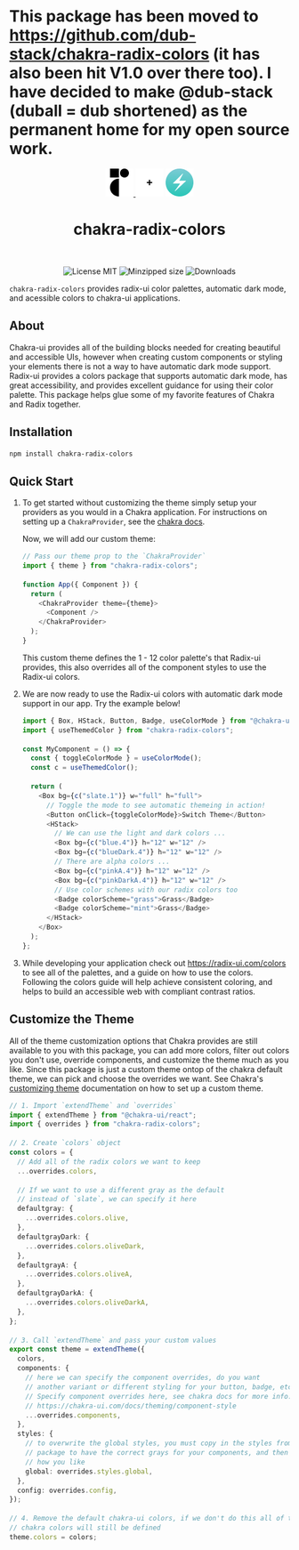 # This package has been moved to https://github.com/dub-stack/chakra-radix-colors (it has also been hit V1.0 over there too). I have decided to make @dub-stack (duball = dub shortened) as the permanent home for my open source work.
<p align="center">
  <a href="https://www.radix-ui.com/colors">
    <img src="doc/images/radix-ui-logo.png" alt="radix-ui logo" height="50px" width="50px" />
    </a>
  <img src="doc/images/plus.png" alt="plus icon" height="50px" w="50px" />
  <a href="https://www.chakra-ui.com">
    <img src="doc/images/chakra-ui-logo.png" alt="radix-ui logo" height="50px" width="50px" />
    </a>
</div>

<h1 align="center">chakra-radix-colors</h1>

<br/>
<p align="center">
  <img src="https://img.shields.io/badge/license-MIT-green" alt="License MIT" />
  <img src="https://img.shields.io/bundlephobia/minzip/chakra-radix-colors" alt="Minzipped size" />
  <img src="https://img.shields.io/jsdelivr/npm/hm/chakra-radix-colorslabel=downloads" alt="Downloads" />
</div>
<br/>

`chakra-radix-colors` provides radix-ui color palettes, automatic dark mode, and acessible colors to chakra-ui applications.

## About

Chakra-ui provides all of the building blocks needed for creating beautiful and accessible UIs, however when creating custom components or styling your elements there is not a way to have automatic dark mode support. Radix-ui provides a colors package that supports automatic dark mode, has great accessibility, and provides excellent guidance for using their color palette. This package helps glue some of my favorite features of Chakra and Radix together.

## Installation

```bash
npm install chakra-radix-colors
```

## Quick Start

1. To get started without customizing the theme simply setup your providers as you would in a Chakra application. For instructions on setting up a `ChakraProvider`, see the [chakra docs](https://chakra-ui.com/docs/getting-started#set-up-provider).

   Now, we will add our custom theme:

   ```ts
   // Pass our theme prop to the `ChakraProvider`
   import { theme } from "chakra-radix-colors";

   function App({ Component }) {
     return (
       <ChakraProvider theme={theme}>
         <Component />
       </ChakraProvider>
     );
   }
   ```

   This custom theme defines the 1 - 12 color palette's that Radix-ui provides, this also overrides all of the component styles to use the Radix-ui colors.

2. We are now ready to use the Radix-ui colors with automatic dark mode support in our app. Try the example below!

   ```ts
   import { Box, HStack, Button, Badge, useColorMode } from "@chakra-ui/react";
   import { useThemedColor } from "chakra-radix-colors";

   const MyComponent = () => {
     const { toggleColorMode } = useColorMode();
     const c = useThemedColor();

     return (
       <Box bg={c("slate.1")} w="full" h="full">
         // Toggle the mode to see automatic themeing in action!
         <Button onClick={toggleColorMode}>Switch Theme</Button>
         <HStack>
           // We can use the light and dark colors ...
           <Box bg={c("blue.4")} h="12" w="12" />
           <Box bg={c("blueDark.4")} h="12" w="12" />
           // There are alpha colors ...
           <Box bg={c("pinkA.4")} h="12" w="12" />
           <Box bg={c("pinkDarkA.4")} h="12" w="12" />
           // Use color schemes with our radix colors too
           <Badge colorScheme="grass">Grass</Badge>
           <Badge colorScheme="mint">Grass</Badge>
         </HStack>
       </Box>
     );
   };
   ```

3. While developing your application check out https://radix-ui.com/colors to see all of the palettes, and a guide on how to use the colors. Following the colors guide will help achieve consistent coloring, and helps to build an accessible web with compliant contrast ratios.

## Customize the Theme

All of the theme customization options that Chakra provides are still available to you with this package, you can add more colors, filter out colors you don't use, override components, and customize the theme much as you like. Since this package is just a custom theme ontop of the chakra default theme, we can pick and choose the overrides we want. See Chakra's [customizing theme](https://chakra-ui.com/docs/theming/customize-theme) documentation on how to set up a custom theme.

```ts
// 1. Import `extendTheme` and `overrides`
import { extendTheme } from "@chakra-ui/react";
import { overrides } from "chakra-radix-colors";

// 2. Create `colors` object
const colors = {
  // Add all of the radix colors we want to keep
  ...overrides.colors,

  // If we want to use a different gray as the default
  // instead of `slate`, we can specify it here
  defaultgray: {
    ...overrides.colors.olive,
  },
  defaultgrayDark: {
    ...overrides.colors.oliveDark,
  },
  defaultgrayA: {
    ...overrides.colors.oliveA,
  },
  defaultgrayDarkA: {
    ...overrides.colors.oliveDarkA,
  },
};

// 3. Call `extendTheme` and pass your custom values
export const theme = extendTheme({
  colors,
  components: {
    // here we can specify the component overrides, do you want
    // another variant or different styling for your button, badge, etc?
    // Specify component overrides here, see chakra docs for more info:
    // https://chakra-ui.com/docs/theming/component-style
    ...overrides.components,
  },
  styles: {
    // to overwrite the global styles, you must copy in the styles from this
    // package to have the correct grays for your components, and then modify
    // how you like
    global: overrides.styles.global,
  },
  config: overrides.config,
});

// 4. Remove the default chakra-ui colors, if we don't do this all of the
// chakra colors will still be defined
theme.colors = colors;
```
